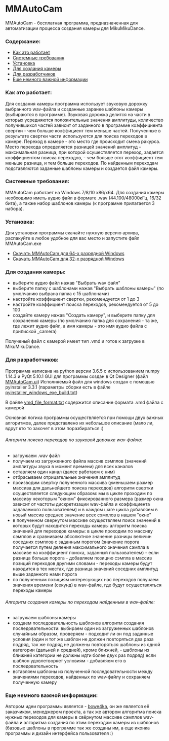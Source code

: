 # MMAutoCam

MMAutoCam - бесплатная программа, предназначенная для
автоматизации процесса создания камеры для MikuMikuDance.

### Содержание:

- [Как это работает](#как-это-работает)
- [Системные требования](#системные-требования)
- [Установка](#установка)
- [Для создания камеры](#для-создания-камеры)
- [Для разработчиков](#для-разработчиков)
- [Еше немного важной информации](#еше-немного-важной-информации)

### Как это работает:

Для создания камеры программа использует звуковую дорожку выбранного wav-файла
и созданные заранее шаблоны камеры (выбираются в программе).
Звуковая дорожка делится на части в которых усредняются положительные значения амплитуды,
количество получившихся частей зависит от заданного в программе коэффициента свертки -
чем больше коэффициент тем меньше частей. Полученные в результате свертки части используются
для поиска переходов в камере.
Переход в камере - это место где происходит смена ракурса.
Место перехода определяется разницей значений амплитуд - максимальная разница, при которой осушествляется переход,
задается коэффициентом поиска переходов, - чем больше этот коэффициент тем меньше разница, и тем больше переходов.
По найденным переходам подставляются заданные шаблоны камеры и создается файл камеры.

### Системные требования:

ММAutoCam работает на Windows 7/8/10 x86/x64.
Для создания камеры необходимо иметь аудио файл в формате .wav (44.100/48000кГц, 16/32 бита),
а также набор шаблонов камеры (к программе прилагается 3 набора).

### Установка:

Для установки программы скачайте нужную версию архива, распакуйте в любое удобное для вас место
и запустите файл MMAutoCam.exe

- [Скачать MMAutoCam для 64-х разрядной Windows](https://github.com/weirdbrume/MMAutoCam/tree/master/bin/MMAutoCam_x64.rar)
- [Скачать MMAutoCam для 32-х разрядной Windows](https://github.com/weirdbrume/MMAutoCam/tree/master/bin/MMAutoCam_x86.rar)

### Для создания камеры:

- выберите аудио файл нажав "Выбрать wav файл"
- выберите папку с шаблонами нажав "Выбрать шаблоны камеры" (по умолчанию выбрана папка с 15 шаблонами)
- настройте коэффициент свертки, рекомендуется от 1 до 3
- настройте коэффициент поиска переходов, рекомендуется от 5 до 100
- создайте камеру нажав "Создать камеру", и выберите папку для сохранения камеры (по умолчанию папка для
  сохранения - та же, где лежит аудио файл, а имя камеры - это имя аудио файла с припиской _camera)

Полученый файл с камерой имеет тип .vmd и готов к загрузке в MikuMikuDance.

### Для разработчиков:

Программа написана на python версии 3.6.5 с использованием numpy 1.14.3 и PyQt 5.10.1
GUI для программы создан в Qt Designer (файл [MMAutoCam.ui](https://github.com/weirdbrume/MMAutoCam/blob/master/MMAutoCam.ui))
Исполняемый файл для windows создан с помощью pyinstaller 3.3.1 (параметры сборки есть в файле [pyinstaller_windows_exe_build.txt](https://github.com/weirdbrume/MMAutoCam/blob/master/pyinstaller_windows_exe_build.txt))

В файле [vmd_file_format.txt](https://github.com/weirdbrume/MMAutoCam/blob/master/vmd_file_format.txt) содержится описание формата .vmd файла с камерой

Основная логика программы осуществляется при помощи двух важных алгоритмов, далее
представлено их небольшое описание (мало ли, вдруг кто то захочет в этом поразбираться :)

###### Алгоритм поиска переходов по звуковой дорожке wav-файла:

- загружаем .wav файл
- получаем из загруженного файла массив сэмплов (значений амплитуды звука в момент времени) для всех каналов
- оставляем один канал (далее работаем с ним)
- отбрасываем отрицательные значения амплитуд
- производим свертку полученного массива (уменьшаем размер массива для дальнейшего поиска переходов)
  алгоритм свертки осуществляется следующим образом: мы в цикле проходим по массиву некоторым "окном" фиксированного
  размера (размер окна зависит от частоты дискретизации wav-файла и коэффициента задаваемого пользователем)
  и в каждом шаге цикла добавляем в новый массив среднее значение всех сэмплов в нашем "окне"
- в полученном свернутом массиве осуществляем поиск значений в которых будут находится переходы камеры
  алгоритм поиска значений для переходов камеры: в цикле проходим по массиву сэмплов и сравниваем
  абсолютное значение разницы величин соседних сэмплов с заданным порогом (значение порога получается путем
  деления максимального значения сэмпла в массиве на коэффициент поиска, заданный пользователем) - если
  разница больше порога - добавляем позицию сэмпла в массив позиций переходов
  другими словами - переходы камеры будут находится в тех местах, где разница значений соседних амплитуд
  выше заданного нами порога
- по полученным позициям интересующих нас переходов получаем значения времени (секунд) в wav-файле, где
  будут осуществляться переходы камеры

###### Алгоритм создания камеры по переходам найденным в wav-файле:

- загружаем шаблоны камеры
- создаем последовательность шаблонов
  алгоритм создания последовательности: выбираем один из загруженных шаблонов случайным образом,
  проверяем - подходит ли он под заданные условия (один и тот же шаблон не должен повторяться
  два раза подряд, так же подряд не должены повторяться шаблоны из одной категории (дальней и
  средней), кроме ближней, -  шаблоны из ближней категории не должны идти более двух раз подряд)
  если шаблон удовлетворяет условиям - добавляем его в последовательность
- вставляем шаблоны из полученной последовательности между значениями переходов, найденных по wav-файлу
  и сохраняем полученную камеру

### Еще немного важной информации:

Автором идеи программы является - [bowe4ka](https://www.youtube.com/user/bowe4ka), он же является её заказчиком,
менеджером проекта, а так же автором алгоритма поиска нужных переходов для камеры в свёрнутом массиве
сэмплов wav-файла и алгоритма создания по этим переходам камеры из шаблонов (базовые шаблоны в программе
так же созданы им, а еще иконка программы и дизайн интерфейса пользователя :)
